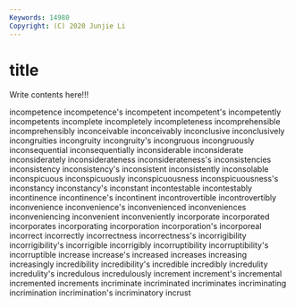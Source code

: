 ```yaml
---
Keywords: 14980
Copyright: (C) 2020 Junjie Li
---
```


# title

Write contents here!!!
 
incompetence 
incompetence's 
incompetent 
incompetent's 
incompetently
incompetents 
incomplete 
incompletely 
incompleteness 
incomprehensible 
incomprehensibly 
inconceivable 
inconceivably 
inconclusive 
inconclusively
incongruities 
incongruity 
incongruity's 
incongruous 
incongruously 
inconsequential 
inconsequentially 
inconsiderable 
inconsiderate 
inconsiderately
inconsiderateness 
inconsiderateness's 
inconsistencies 
inconsistency 
inconsistency's 
inconsistent 
inconsistently 
inconsolable 
inconspicuous 
inconspicuously
inconspicuousness 
inconspicuousness's 
inconstancy 
inconstancy's 
inconstant 
incontestable 
incontestably 
incontinence 
incontinence's 
incontinent
incontrovertible 
incontrovertibly 
inconvenience 
inconvenience's 
inconvenienced 
inconveniences 
inconveniencing 
inconvenient 
inconveniently 
incorporate
incorporated 
incorporates 
incorporating 
incorporation 
incorporation's 
incorporeal 
incorrect 
incorrectly 
incorrectness 
incorrectness's
incorrigibility 
incorrigibility's 
incorrigible 
incorrigibly 
incorruptibility 
incorruptibility's 
incorruptible 
increase 
increase's 
increased
increases 
increasing 
increasingly 
incredibility 
incredibility's 
incredible 
incredibly 
incredulity 
incredulity's 
incredulous
incredulously 
increment 
increment's 
incremental 
incremented 
increments 
incriminate 
incriminated 
incriminates 
incriminating
incrimination 
incrimination's 
incriminatory 
incrust 
